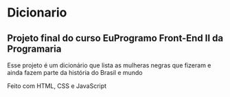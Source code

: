 # Dicionario
## Projeto final do curso EuProgramo Front-End II da Programaria

Esse projeto é um dicionário que lista as mulheras negras que fizeram e ainda fazem parte da história do Brasil e mundo

Feito com HTML, CSS e JavaScript
